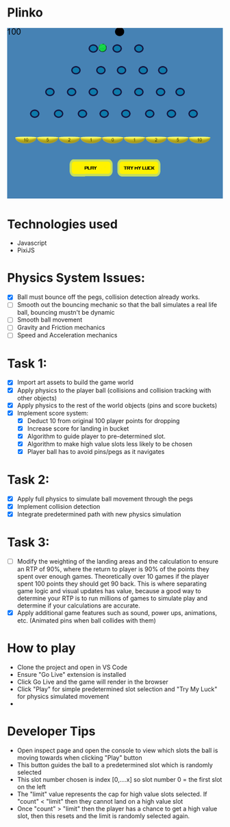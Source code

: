 # Plinko

![Alt text](images/gameplay.png?raw=true "Gameplay")

# Technologies used
- Javascript
- PixiJS
# Physics System Issues:
- [x] Ball must bounce off the pegs, collision detection already works.
- [ ] Smooth out the bouncing mechanic so that the ball simulates a real life ball, bouncing mustn't be dynamic
- [ ] Smooth ball movement
- [ ] Gravity and Friction mechanics
- [ ] Speed and Acceleration mechanics
      
 # Task 1:
- [x] Import art assets to build the game world
- [x] Apply physics to the player ball (collisions and collision tracking with other objects)
- [x] Apply physics to the rest of the world objects (pins and score buckets)
- [x] Implement score system:
    - [x] Deduct 10 from original 100 player points for dropping
    - [x] Increase score for landing in bucket
    - [x] Algorithm to guide player to pre-determined slot.
    - [x] Algorithm to make high value slots less likely to be chosen
    - [x] Player ball has to avoid pins/pegs as it navigates
 
# Task 2:
- [x] Apply full physics to simulate ball movement through the pegs
- [x] Implement collision detection
- [x] Integrate predetermined path with new physics simulation 

# Task 3:
- [ ] Modify the weighting of the landing areas and the calculation to ensure an RTP of 90%, where
the return to player is 90% of the points they spent over enough games. Theoretically over 10
games if the player spent 100 points they should get 90 back. This is where separating game logic
and visual updates has value, because a good way to determine your RTP is to run millions of
games to simulate play and determine if your calculations are accurate.
- [x] Apply additional game features such as sound, power ups, animations, etc. (Animated pins when ball collides with them) 

# How to play
- Clone the project and open in VS Code
- Ensure "Go Live" extension is installed
- Click Go Live and the game will render in the browser
- Click "Play" for simple predetermined slot selection and "Try My Luck" for physics simulated movement
- 
# Developer Tips
- Open inspect page and open the console to view which slots the ball is moving towards when clicking "Play" button
- This button guides the ball to a predetermined slot which is randomly selected
- This slot number chosen is index [0,....x] so slot number 0 = the first slot on the left
- The "limit" value represents the cap for high value slots selected. If "count" < "limit" then they cannot land on a high value slot
- Once "count" > "limit" then the player has a chance to get a high value slot, then this resets and the limit is randomly selected again.
